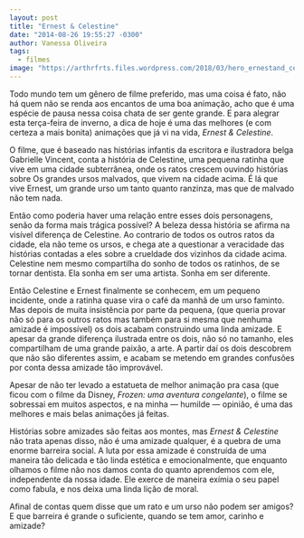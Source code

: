 ```yaml
---
layout: post
title: "Ernest & Celestine"
date: "2014-08-26 19:55:27 -0300"
author: Vanessa Oliveira
tags:
  - filmes
image: "https://arthrfrts.files.wordpress.com/2018/03/hero_ernestand_celestine-2014-1.jpg"
---
```

Todo mundo tem um gênero de filme preferido, mas uma coisa é fato, não há quem não se renda aos encantos de uma boa animação, acho que é uma espécie de pausa nessa coisa chata de ser gente grande. E para alegrar esta terça-feira de inverno, a dica de hoje é uma das melhores (e com certeza a mais bonita) animações que já vi na vida, _Ernest & Celestine_.

O filme, que é baseado nas histórias infantis da escritora e ilustradora belga Gabrielle Vincent, conta a história de Celestine, uma pequena ratinha que vive em uma cidade subterrânea, onde os ratos crescem ouvindo histórias sobre Os grandes ursos malvados, que vivem na cidade acima. É lá que vive Ernest, um grande urso um tanto quanto ranzinza, mas que de malvado não tem nada.

Então como poderia haver uma relação entre esses dois personagens, senão da forma mais trágica possível? A beleza dessa história se afirma na visível diferença de Celestine. Ao contrario de todos os outros ratos da cidade, ela não teme os ursos, e chega ate a questionar a veracidade das histórias contadas a eles sobre a crueldade dos vizinhos da cidade acima. Celestine nem mesmo compartilha do sonho de todos os ratinhos, de se tornar dentista. Ela sonha em ser uma artista. Sonha em ser diferente.

Então Celestine e Ernest finalmente se conhecem, em um pequeno incidente, onde a ratinha quase vira o café da manhã de um urso faminto. Mas depois de muita insistência por parte da pequena, (que queria provar não só para os outros ratos mas também para si mesma que nenhuma amizade é impossível) os dois acabam construindo uma linda amizade. E apesar da grande diferença ilustrada entre os dois, não só no tamanho, eles compartilham de uma grande paixão, a arte. A partir daí os dois descobrem que não são diferentes assim, e acabam se metendo em grandes confusões por conta dessa amizade tão improvável.

Apesar de não ter levado a estatueta de melhor animação pra casa (que ficou com o filme da Disney, _Frozen: uma aventura congelante_), o filme se sobressai em muitos aspectos, e na minha — humilde — opinião, é uma das melhores e mais belas animações já feitas.

Histórias sobre amizades são feitas aos montes, mas _Ernest & Celestine_ não trata apenas disso, não é uma amizade qualquer, é a quebra de uma enorme barreira social. A luta por essa amizade é construída de uma maneira tão delicada e tão linda estética e emocionalmente, que enquanto olhamos o filme não nos damos conta do quanto aprendemos com ele, independente da nossa idade. Ele exerce de maneira exímia o seu papel como fabula, e nos deixa uma linda lição de moral.

Afinal de contas quem disse que um rato e um urso não podem ser amigos? E que barreira é grande o suficiente, quando se tem amor, carinho e amizade?
